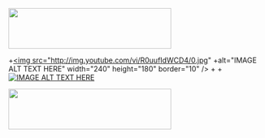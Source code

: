 <a href="https://my.pcloud.com/publink/show?code=kZ5oRqZPQMHwgp6fzJwBVtSVLLImBSXBOBy#tpl=publicfoldergrid" target="_blank"><img src="https://media.giphy.com/media/8HP9S47aQGGZy/giphy.gif" width="320" height="80" border="0"></a><br>

 +<a href="http://www.youtube.com/watch?feature=player_embedded&v=R0uufIdWCD4
+" target="_blank"><img src="http://img.youtube.com/vi/R0uufIdWCD4/0.jpg" 
+alt="IMAGE ALT TEXT HERE" width="240" height="180" border="10" /></a>
+
+[![IMAGE ALT TEXT HERE](http://img.youtube.com/vi/R0uufIdWCD4/0.jpg)](http://www.youtube.com/watch?v=R0uufIdWCD4)

<a href="https://my.pcloud.com/publink/show?code=XZXajqZj8iBRIpBJnk2znequyS33ujwX3dy" target="_blank"><img src="https://media.giphy.com/media/4pikC5WX05Zra/giphy.gif" width="320" height="80" border="0"></a><br>

